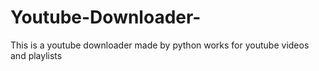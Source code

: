 # Youtube-Downloader-
This is a youtube downloader made by python works for youtube videos and playlists
